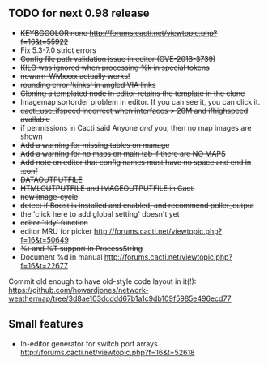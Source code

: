 ## TODO for next 0.98 release

*  ~~KEYBGCOLOR none http://forums.cacti.net/viewtopic.php?f=16&t=55922~~
*  Fix 5.3-7.0 strict errors
*  ~~Config file path validation issue in editor (CVE-2013-3739)~~
*  ~~KILO was ignored when processing %k in special tokens~~
*  ~~nowarn_WMxxxx actually works!~~
*  ~~rounding error 'kinks' in angled VIA links~~
*  ~~Cloning a templated node in editor retains the template in the clone~~
*  Imagemap sortorder problem in editor. If you can see it, you can click it.
*  ~~cacti_use_ifspeed incorrect when interfaces > 20M and ifhighspeed available~~
*  if permissions in Cacti said Anyone *and* you, then no map images are shown
*  ~~Add a warning for missing tables on manage~~
*  ~~Add a warning for no maps on main tab if there are NO MAPS~~
*  ~~Add note on editor that config names must have no space and end in .conf~~
*  ~~DATAOUTPUTFILE~~
*  ~~HTMLOUTPUTFILE and IMAGEOUTPUTFILE in Cacti~~
*  ~~new image-cycle~~
*  ~~detect if Boost is installed and enabled, and recommend poller_output~~
  *  the 'click here to add global setting' doesn't yet
*  ~~editor 'tidy' function~~
*  editor MRU for picker  http://forums.cacti.net/viewtopic.php?f=16&t=50649
*  ~~%t and %T support in ProcessString~~
*  Document %d in manual http://forums.cacti.net/viewtopic.php?f=16&t=22677

Commit old enough to have old-style code layout in it(!):
https://github.com/howardjones/network-weathermap/tree/3d8ae103dcddd67b1a1c9db109f5985e496ecd77

## Small features

* In-editor generator for switch port arrays http://forums.cacti.net/viewtopic.php?f=16&t=52618

